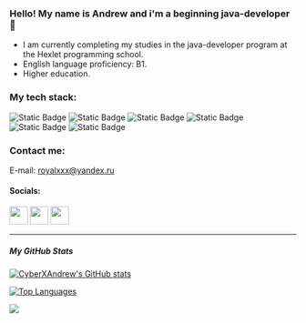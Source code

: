### Hello! My name is Andrew and i'm a beginning java-developer 👋

- I am currently completing my studies in the java-developer program at the Hexlet programming school.
- English language proficiency: B1.
- Higher education.

### My tech stack:
![Static Badge](https://img.shields.io/badge/JAVA-red?style=for-the-badge&color=FF4500)
![Static Badge](https://img.shields.io/badge/GRADLE-blue?style=for-the-badge&logo=gradle&logoColor=%2351CBBF&color=%2302303A)
![Static Badge](https://img.shields.io/badge/postgresql-main?style=for-the-badge&logo=postgresql&logoColor=white&color=%234169E1)
![Static Badge](https://img.shields.io/badge/junit-%23FDEBD0?style=for-the-badge&logo=junit5&logoColor=white&color=%2325A162)
![Static Badge](https://img.shields.io/badge/GIT-black?style=for-the-badge&logo=git&logoColor=white&color=%23F05032)
![Static Badge](https://img.shields.io/badge/IntelliJ%20idea-black?style=for-the-badge&logo=intellij%20IDEA&logoColor=white&color=%23000000)


### Contact me:
E-mail: royalxxx@yandex.ru
                 
#### Socials:
<p align="left">
<a href="https://www.github.com/CyberXAndrew" target="_blank" rel="noreferrer"><img src="https://raw.githubusercontent.com/danielcranney/readme-generator/main/public/icons/socials/github.svg" width="32" height="32" /></a>
<a href="http://www.instagram.com/dandy.jager" target="_blank" rel="noreferrer"><img src="https://raw.githubusercontent.com/danielcranney/readme-generator/main/public/icons/socials/instagram.svg" width="32" height="32" /></a>
<a href="https://t.me/AndreyllBorisov" target="_blank" rel="noreferrer"><img src="https://yandex-images.clstorage.net/zHn98f351/d6e873iCO/oOrLljpL9oIaBjfzCmImEwnr-VkEevz3zIMaJe5hiElURktbTd3cApiq2rxsWeIg-SAC6rcZRviHHHcbDBNUh8XXkodfQvqOCiJ-13orKlM93vVpXTPE5vHLMiSmZC3ksNuW--RUJf4tR9_1HEH7HKQhBgZPXHOoMzBSRzAT9ZLwZseujp-nbsa-msMqWv7fEdp9NYibJB5ocysxZwQJuBwbvr9oxFlCbXsvGXzJw2HACXZ2ZuhDpLNcqjd4W1WmvBpjTu4_H_KSKn7Dtq4Gq0XO0TVIM9Qy0MPftbtAMZAMYyrPdFyV6tkXd1H0mTt1ULkSwobEs-T7QAZPzMclEmiCF-p2Qyv2sgZmrzIuGr81kknB1PcgfgRzqx1HCGFMmI-qw5xQsVJV7w_FnJXjeQx5ll52jCMgi8QC27RjTZYInp-SFhsH-squEh-23iJLqb7hPSgXgE6Mo4_BX-g1uLDLxl_kiJ0iXSf3mXTBZ7XYPU6idsxT0FeMYmM4d8n-kGKr4vrbF5KC_sJ7tlJGmwHWndGUk4hqODtvzc94ETyYt6azXMApVpXjF8mMmYtNgIFKTuYIs3ybnP7D6NN5uhweY9L6lwvymp6qV8JqpouxotlZ2HdsylTv4xFzPPnMcJP6qxhEjb5FZ9v1IA1_NVTNnj5aWEOY80Tau7ifjYKo-qci6hc37mLCZuc6yoajJaIZoRjjAIpku7_Fi6AZNLiLzj90NFEyASOfmQhF9xmYcfIuimSfgPfQwk-0y1kWsAqHTg7LGwoKXl5fYo4Ot3UeUYHAk-xijI83Xd-8TdCoFy4PwNhVQmEXcxkMffftsHUWQuKAS6yHTMoTZDd5fhQCp3ICH98WDr4ae0pCmhPRsnX5-EuEhugHW_VD-Bk0qMuiE_y80ba9LxdpeN2j8QyJ8uYK0CckczBaOzzLVfKoWo-Wrt_n-ioGkosyujIPJTbJ6fiHeJ6Eu8NhaySQ" width="32" height="32" /></a>
</p>

---

##### My GitHub Stats
<a href="http://www.github.com/CyberXAndrew"><img src="https://github-readme-stats.vercel.app/api?username=CyberXAndrew&show_icons=true&hide=&count_private=true&title_color=2D26AE&text_color=0f172a&icon_color=f97316&bg_color=FDFEFE&hide_border=false&show_icons=true" alt="CyberXAndrew's GitHub stats" /></a>

<a href="https://github.com/CyberXAndrew" align="left"><img src="https://github-readme-stats.vercel.app/api/top-langs/?username=CyberXAndrew&langs_count=10&title_color=f97316&text_color=0f172a&icon_color=84cc16&bg_color=FDFEFE&hide_border=false&locale=en&custom_title=Top%20%Languages" alt="Top Languages" /></a>


![](https://komarev.com/ghpvc/?username=CyberXAndrew&color=brightgreen&style=for-the-badge&label=VISITORS)





<!--
**CyberXAndrew/CyberXAndrew** is a ✨ _special_ ✨ repository because its `README.md` (this file) appears on your GitHub profile.

f97316
84cc16

Here are some ideas to get you started:

- 🔭 I’m currently working on ...
- 🌱 I’m currently learning ...
- 👯 I’m looking to collaborate on ...
- 🤔 I’m looking for help with ...
- 💬 Ask me about ...
- 📫 How to reach me: ...
- 😄 Pronouns: ...
- ⚡ Fun fact: ...
-->
